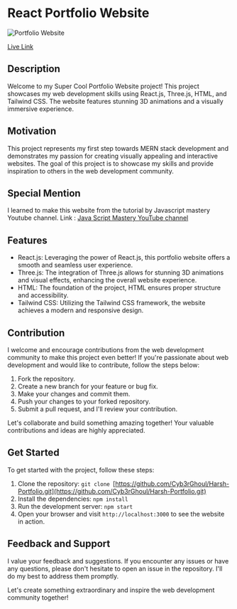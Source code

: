 # React Portfolio Website

![Portfolio Website](https://www.linkpicture.com/q/new-port.jpg)

[Live Link](https://harsh-portfolio-74kl.vercel.app/)

## Description
Welcome to my Super Cool Portfolio Website project! This project showcases my web development skills using React.js, Three.js, HTML, and Tailwind CSS. The website features stunning 3D animations and a visually immersive experience.

## Motivation
This project represents my first step towards MERN stack development and demonstrates my passion for creating visually appealing and interactive websites. The goal of this project is to showcase my skills and provide inspiration to others in the web development community.

## Special Mention
I learned to make this website from the tutorial by Javascript mastery Youtube channel.
Link : [Java Script Mastery YouTube channel](https://www.youtube.com/@javascriptmastery)

## Features
- React.js: Leveraging the power of React.js, this portfolio website offers a smooth and seamless user experience.
- Three.js: The integration of Three.js allows for stunning 3D animations and visual effects, enhancing the overall website experience.
- HTML: The foundation of the project, HTML ensures proper structure and accessibility.
- Tailwind CSS: Utilizing the Tailwind CSS framework, the website achieves a modern and responsive design.

## Contribution
I welcome and encourage contributions from the web development community to make this project even better! If you're passionate about web development and would like to contribute, follow the steps below:

1. Fork the repository.
2. Create a new branch for your feature or bug fix.
3. Make your changes and commit them.
4. Push your changes to your forked repository.
5. Submit a pull request, and I'll review your contribution.

Let's collaborate and build something amazing together! Your valuable contributions and ideas are highly appreciated.

## Get Started
To get started with the project, follow these steps:

1. Clone the repository: `git clone `[https://github.com/Cyb3rGhoul/Harsh-Portfolio.git](https://github.com/Cyb3rGhoul/Harsh-Portfolio.git)
2. Install the dependencies: `npm install`
3. Run the development server: `npm start`
4. Open your browser and visit `http://localhost:3000` to see the website in action.

## Feedback and Support
I value your feedback and suggestions. If you encounter any issues or have any questions, please don't hesitate to open an issue in the repository. I'll do my best to address them promptly.

Let's create something extraordinary and inspire the web development community together!
